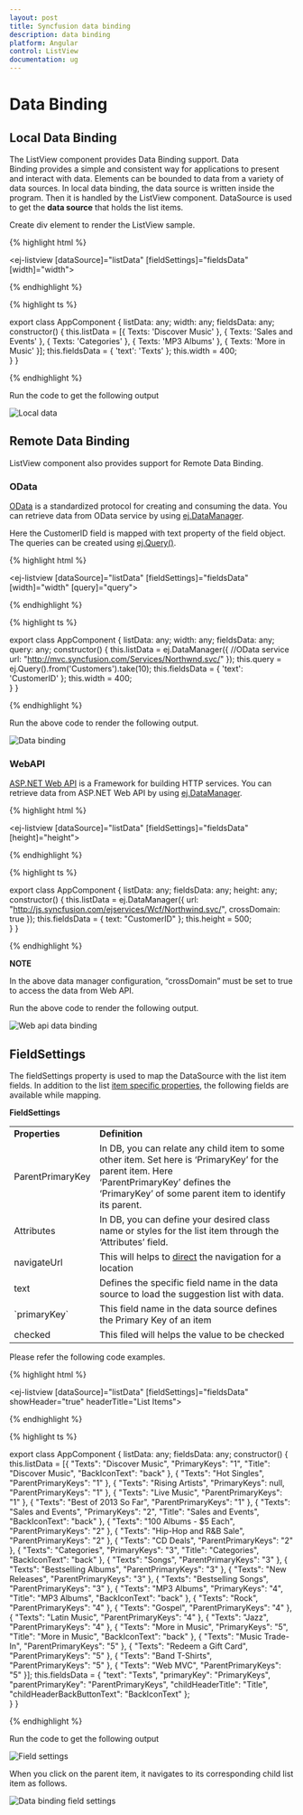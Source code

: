 ```yaml
---
layout: post
title: Syncfusion data binding
description: data binding
platform: Angular
control: ListView
documentation: ug
---
```


# Data Binding

## Local Data Binding

The ListView component provides Data Binding support. Data Binding provides a simple and consistent way for applications to present and interact with data. Elements can be bounded to data from a variety of data sources. In local data binding, the data source is written inside the program. Then it is handled by the ListView component. DataSource is used to get the **data source** that holds the list items.

Create div element to render the ListView sample.

{% highlight html %}

<ej-listview [dataSource]="listData" [fieldSettings]="fieldsData" [width]="width">
</ej-listview>

{% endhighlight %}

{% highlight ts %}

export class AppComponent {
    listData: any;
    width: any;
    fieldsData: any;
    constructor() {
         this.listData =
           [{ Texts: 'Discover Music' },
            { Texts: 'Sales and Events' },
            { Texts: 'Categories' },
            { Texts: 'MP3 Albums' },
            { Texts: 'More in Music' }];
        this.fieldsData = { 'text': 'Texts' };
        this.width = 400;      
    }
}

{% endhighlight %}

Run the code to get the following output

![Local data](databinding_images\localdatabinding_img1.png)

## Remote Data Binding

ListView component also provides support for Remote Data Binding.

### OData

[OData](https://help.syncfusion.com/js/datamanager/data-binding) is a standardized protocol for creating and consuming the data. You can retrieve data from OData service by using [ej.DataManager](https://help.syncfusion.com/js/datamanager/getting-started).

Here the CustomerID field is mapped with text property of the field object. The queries can be created using [ej.Query()](https://help.syncfusion.com/js/datamanager/query).

{% highlight html %}

 <ej-listview [dataSource]="listData" [fieldSettings]="fieldsData" [width]="width" [query]="query">
 </ej-listview>

{% endhighlight %}

{% highlight ts %}

export class AppComponent {
    listData: any;
    width: any;
    fieldsData: any;
    query: any;
    constructor() {
        this.listData = ej.DataManager({
             //OData service
             url: "http://mvc.syncfusion.com/Services/Northwnd.svc/"
        });
        this.query = ej.Query().from('Customers').take(10);
        this.fieldsData = { 'text': 'CustomerID' };
        this.width = 400;      
    }
}

{% endhighlight %}

Run the above code to render the following output.

![Data binding](databinding_images\odata_img1.png)

### WebAPI

[ASP.NET Web API](https://msdn.microsoft.com/en-us/library/hh833994%28v=vs.108%29.aspx) is a Framework for building HTTP services. You can retrieve data from ASP.NET Web API by using [ej.DataManager](https://help.syncfusion.com/js/datamanager/getting-started).

{% highlight html %}

<ej-listview [dataSource]="listData" [fieldSettings]="fieldsData" [height]="height">
</ej-listview>

{% endhighlight %}

{% highlight ts %}

export class AppComponent {
    listData: any;
    fieldsData: any;
    height: any;
    constructor() {
        this.listData = ej.DataManager({
            url: "http://js.syncfusion.com/ejservices/Wcf/Northwind.svc/",
            crossDomain: true
        });
        this.fieldsData = { text: "CustomerID" };
        this.height = 500;    
    }
}

{% endhighlight %}

**NOTE**

In the above data manager configuration, “crossDomain” must be set to true to access the data from Web API.

Run the above code to render the following output.

![Web api data binding](databinding_images\webapi_img1.png)


## FieldSettings

The fieldSettings property is used to map the DataSource with the list item fields. In addition to the list [item specific properties](https://help.syncfusion.com/js/listview/grouped-list), the following fields are available while mapping.

**FieldSettings**

<table>
<tr>
<td>
<b>Properties</b></td><td>
<b>Definition</b></td></tr>
<tr>
<td>
ParentPrimaryKey</td><td>
In DB, you can relate any child item to some other item. Set here is ‘PrimaryKey’ for the parent item. Here ‘ParentPrimaryKey’ defines the ‘PrimaryKey’ of some parent item to identify its parent.</td></tr>
<tr>
<td>
Attributes</td><td>
In DB, you can define your desired class name or styles for the list item through the ‘Attributes’ field.</td></tr>
<tr>
<td>
navigateUrl</td><td>
This will helps to <a href=http://dictionary.cambridge.org/dictionary/english/direct>direct</a> the navigation for a location</td></tr>
<tr>
<td>
text</td><td>
Defines the specific field name in the data source to load the suggestion list with data.</td></tr>
<tr>
<td>
`primaryKey`</td><td>
This field name in the data source defines the Primary Key of an item</td></tr>
<tr>
<td>
checked</td><td>
This filed will helps the value to be checked</td></tr>
</table>

Please refer the following code examples.

{% highlight html %}

 <ej-listview [dataSource]="listData" [fieldSettings]="fieldsData" showHeader="true" headerTitle="List Items">
</ej-listview>

{% endhighlight %}

{% highlight ts %}

export class AppComponent {
    listData: any;
    fieldsData: any;
    constructor() {
        this.listData = [{ "Texts": "Discover Music", "PrimaryKeys": "1", "Title": "Discover Music", "BackIconText": "back" },
            { "Texts": "Hot Singles", "ParentPrimaryKeys": "1" },
            { "Texts": "Rising Artists", "PrimaryKeys": null, "ParentPrimaryKeys": "1" },
            { "Texts": "Live Music", "ParentPrimaryKeys": "1" },
            { "Texts": "Best of 2013 So Far", "ParentPrimaryKeys": "1" },
            { "Texts": "Sales and Events", "PrimaryKeys": "2", "Title": "Sales and Events", "BackIconText": "back" },
            { "Texts": "100 Albums - $5 Each", "ParentPrimaryKeys": "2" },
            { "Texts": "Hip-Hop and R&B Sale", "ParentPrimaryKeys": "2" },
            { "Texts": "CD Deals", "ParentPrimaryKeys": "2" },
            { "Texts": "Categories", "PrimaryKeys": "3", "Title": "Categories", "BackIconText": "back" },
            { "Texts": "Songs", "ParentPrimaryKeys": "3" },
            { "Texts": "Bestselling Albums", "ParentPrimaryKeys": "3" },
            { "Texts": "New Releases", "ParentPrimaryKeys": "3" },
            { "Texts": "Bestselling Songs", "ParentPrimaryKeys": "3" },
            { "Texts": "MP3 Albums", "PrimaryKeys": "4", "Title": "MP3 Albums", "BackIconText": "back" },
            { "Texts": "Rock", "ParentPrimaryKeys": "4" },
            { "Texts": "Gospel", "ParentPrimaryKeys": "4" },
            { "Texts": "Latin Music", "ParentPrimaryKeys": "4" },
            { "Texts": "Jazz", "ParentPrimaryKeys": "4" },
            { "Texts": "More in Music", "PrimaryKeys": "5", "Title": "More in Music", "BackIconText": "back" },
            { "Texts": "Music Trade-In", "ParentPrimaryKeys": "5" },
            { "Texts": "Redeem a Gift Card", "ParentPrimaryKeys": "5" },
            { "Texts": "Band T-Shirts", "ParentPrimaryKeys": "5" },
            { "Texts": "Web MVC", "ParentPrimaryKeys": "5" }];
        this.fieldsData = {
            "text": "Texts",
            "primaryKey": "PrimaryKeys",
            "parentPrimaryKey": "ParentPrimaryKeys",
            "childHeaderTitle": "Title",
            "childHeaderBackButtonText": "BackIconText" };   
    }
}

{% endhighlight %}

Run the code to get the following output

![Field settings](databinding_images\fieldsettings_img1.png)

When you click on the parent item, it navigates to its corresponding child list item as follows.

![Data binding field settings](databinding_images\fieldsettings_img2.png)


